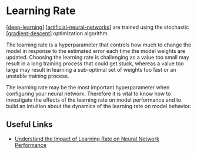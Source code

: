 # Learning Rate

[[deep-learning]] [[artificial-neural-networks]] are trained using the stochastic [[gradient-descent]] optimization algorithm.

The learning rate is a hyperparameter that controls how much to change the model in response to the estimated error each time the model weights are updated. Choosing the learning rate is challenging as a value too small may result in a long training process that could get stuck, whereas a value too large may result in learning a sub-optimal set of weights too fast or an unstable training process.

The learning rate may be the most important hyperparameter when configuring your neural network. Therefore it is vital to know how to investigate the effects of the learning rate on model performance and to build an intuition about the dynamics of the learning rate on model behavior.

## Useful Links

- [Understand the Impact of Learning Rate on Neural Network Performance](https://machinelearningmastery.com/understand-the-dynamics-of-learning-rate-on-deep-learning-neural-networks)

[//begin]: # "Autogenerated link references for markdown compatibility"
[deep-learning]: deep-learning "Deep Learning"
[artificial-neural-networks]: artificial-neural-networks "Artificial Neural Networks"
[gradient-descent]: gradient-descent "Gradient Descent"
[//end]: # "Autogenerated link references"
